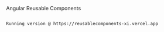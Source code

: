 Angular Reusable Components
~~~~~~~~~~~~~~~~~~~~~~~~~~~

Running version @ https://reusablecomponents-xi.vercel.app
